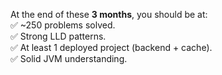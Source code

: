 At the end of these **3 months**, you should be at:  
✅ ~250 problems solved.  
✅ Strong LLD patterns.  
✅ At least 1 deployed project (backend + cache).  
✅ Solid JVM understanding.







































